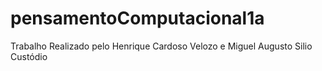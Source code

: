 # pensamentoComputacional1a
Trabalho Realizado pelo Henrique Cardoso Velozo e Miguel Augusto Silio Custódio
